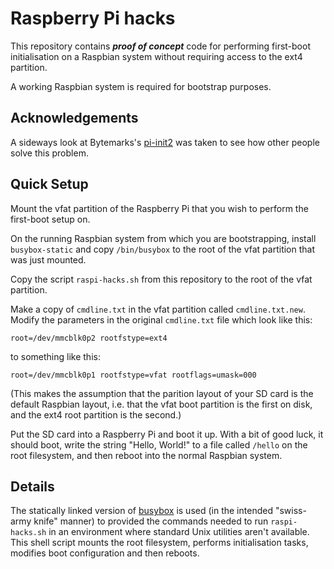 # Raspberry Pi hacks

This repository contains ***proof of concept*** code for performing
first-boot initialisation on a Raspbian system without requiring
access to the ext4 partition.

A working Raspbian system is required for bootstrap purposes.

## Acknowledgements

A sideways look at Bytemarks's
[pi-init2](https://github.com/BytemarkHosting/pi-init2) was taken to
see how other people solve this problem.

## Quick Setup

Mount the vfat partition of the Raspberry Pi that you wish to perform
the first-boot setup on. 

On the running Raspbian system from which you are bootstrapping,
install `busybox-static` and copy `/bin/busybox` to the root of the
vfat partition that was just mounted.

Copy the script `raspi-hacks.sh` from this repository to the root of
the vfat partition.

Make a copy of `cmdline.txt` in the vfat partition called
`cmdline.txt.new`. Modify the parameters in the original `cmdline.txt`
file which look like this:

`root=/dev/mmcblk0p2 rootfstype=ext4`

to something like this:

`root=/dev/mmcblk0p1 rootfstype=vfat rootflags=umask=000`

(This makes the assumption that the parition layout of your SD card is
the default Raspbian layout, i.e. that the vfat boot partition is the
first on disk, and the ext4 root partition is the second.)

Put the SD card into a Raspberry Pi and boot it up. With a bit of good
luck, it should boot, write the string "Hello, World!" to a file
called `/hello` on the root filesystem, and then reboot into the
normal Raspbian system.

## Details

The statically linked version of [busybox](https://busybox.net) is
used (in the intended "swiss-army knife" manner) to provided the
commands needed to run `raspi-hacks.sh` in an environment where
standard Unix utilities aren't available. This shell script mounts the
root filesystem, performs initialisation tasks, modifies boot
configuration and then reboots.


